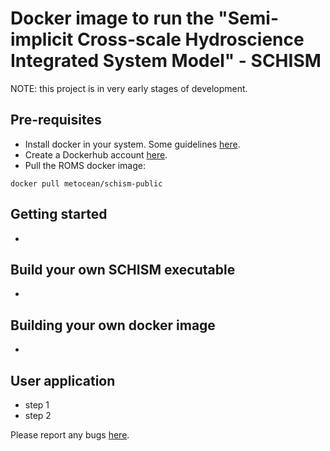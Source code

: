 # Docker image to run the "Semi-implicit Cross-scale Hydroscience Integrated System Model" - SCHISM

NOTE: this project is in very early stages of development.  

## Pre-requisites

- Install docker in your system. Some guidelines [here](https://docs.docker.com/engine/installation/).
- Create a Dockerhub account [here](https://hub.docker.com/).
- Pull the ROMS docker image:
```
docker pull metocean/schism-public
```

## Getting started 

- 

## Build your own SCHISM executable

- 

## Building your own docker image

- 

## User application

- step 1
- step 2

Please report any bugs [here](https://github.com/metocean/schism-public/issues).